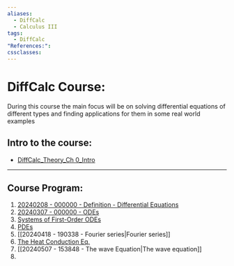 ```yaml
---
aliases:
  - DiffCalc
  - Calculus III
tags:
  - DiffCalc
"References:": 
cssclasses:
---
```

# DiffCalc Course: 
During this course the main focus will be on solving differential equations of different types and finding applications for them in some real world examples
## Intro to the course: 
+ [DiffCalc_Theory_Ch 0_Intro](../../02%20-%20Atomic/DiffCalc_Theory_Ch%200_Intro.md)

---

## Course Program: 
1. [20240208 - 000000 - Definition - Differential Equations](20240208%20-%20000000%20-%20Definition%20-%20Differential%20Equations.md)
2. [20240307 - 000000 - ODEs](20240307%20-%20000000%20-%20ODEs.md)
5. [Systems of First-Order ODEs](../../02%20-%20Atomic/Systems%20of%20First-Order%20ODEs.md)
6. [PDEs](../../02%20-%20Atomic/20240418%20-%20193416%20-%20Partial%20Differential%20Equations%20(PDEs).md)
7. [[20240418 - 190338 - Fourier series|Fourier series]]
9. [The Heat Conduction Eq.](../../02%20-%20Atomic/20240418%20-%20194138%20-%20The%20Heat%20Conduction%20Equation.md)
10. [[20240507 - 153848 - The wave Equation|The wave equation]]
11. 

